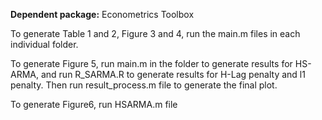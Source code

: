 

**Dependent package:** Econometrics Toolbox



To generate Table 1 and 2, Figure 3 and 4, run the main.m files in each individual folder. 

To generate Figure 5, run main.m in the folder to generate results for HS-ARMA, and run R_SARMA.R to generate results for H-Lag penalty and l1 penalty. Then run result_process.m file to generate the final plot.

To generate Figure6, run HSARMA.m file